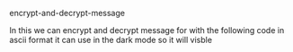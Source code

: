 encrypt-and-decrypt-message

In this we can encrypt and decrypt message for with the following  code in ascii format it can use in the dark mode so it will visble
